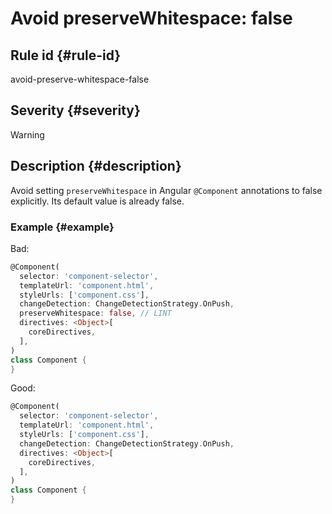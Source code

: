 # Avoid preserveWhitespace: false

## Rule id {#rule-id}

avoid-preserve-whitespace-false

## Severity {#severity}

Warning

## Description {#description}

Avoid setting `preserveWhitespace` in Angular `@Component` annotations to false explicitly. Its default value is already false.

### Example {#example}

Bad:

```dart
@Component(
  selector: 'component-selector',
  templateUrl: 'component.html',
  styleUrls: ['component.css'],
  changeDetection: ChangeDetectionStrategy.OnPush,
  preserveWhitespace: false, // LINT
  directives: <Object>[
    coreDirectives,
  ],
)
class Component {
}
```

Good:

```dart
@Component(
  selector: 'component-selector',
  templateUrl: 'component.html',
  styleUrls: ['component.css'],
  changeDetection: ChangeDetectionStrategy.OnPush,
  directives: <Object>[
    coreDirectives,
  ],
)
class Component {
}
```
